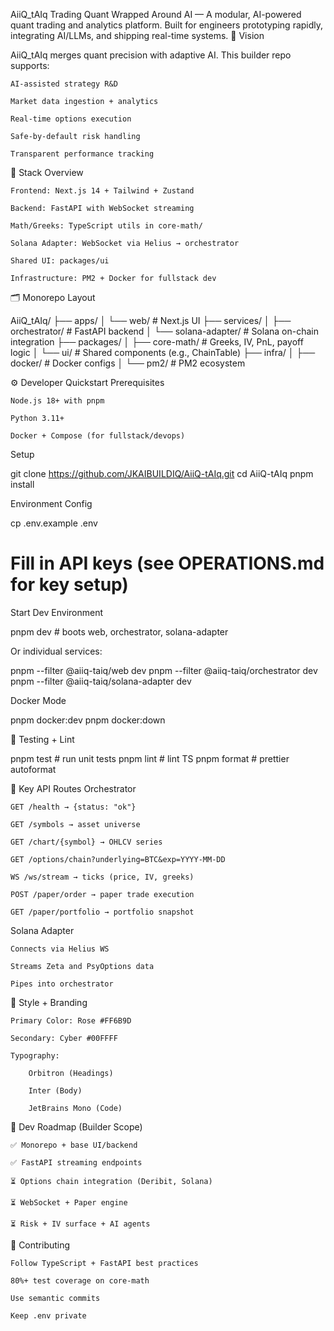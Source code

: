AiiQ_tAIq
Trading Quant Wrapped Around AI — A modular, AI-powered quant trading and analytics platform.
Built for engineers prototyping rapidly, integrating AI/LLMs, and shipping real-time systems.
🚀 Vision

AiiQ_tAIq merges quant precision with adaptive AI.
This builder repo supports:

    AI-assisted strategy R&D

    Market data ingestion + analytics

    Real-time options execution

    Safe-by-default risk handling

    Transparent performance tracking

🧠 Stack Overview

    Frontend: Next.js 14 + Tailwind + Zustand

    Backend: FastAPI with WebSocket streaming

    Math/Greeks: TypeScript utils in core-math/

    Solana Adapter: WebSocket via Helius → orchestrator

    Shared UI: packages/ui

    Infrastructure: PM2 + Docker for fullstack dev

🗂️ Monorepo Layout

AiiQ_tAIq/
├── apps/
│   └── web/                # Next.js UI
├── services/
│   ├── orchestrator/       # FastAPI backend
│   └── solana-adapter/     # Solana on-chain integration
├── packages/
│   ├── core-math/          # Greeks, IV, PnL, payoff logic
│   └── ui/                 # Shared components (e.g., ChainTable)
├── infra/
│   ├── docker/             # Docker configs
│   └── pm2/                # PM2 ecosystem

⚙️ Developer Quickstart
Prerequisites

    Node.js 18+ with pnpm

    Python 3.11+

    Docker + Compose (for fullstack/devops)

Setup

git clone https://github.com/JKAIBUILDIQ/AiiQ-tAIq.git
cd AiiQ-tAIq
pnpm install

Environment Config

cp .env.example .env
# Fill in API keys (see OPERATIONS.md for key setup)

Start Dev Environment

pnpm dev  # boots web, orchestrator, solana-adapter

Or individual services:

pnpm --filter @aiiq-taiq/web dev
pnpm --filter @aiiq-taiq/orchestrator dev
pnpm --filter @aiiq-taiq/solana-adapter dev

Docker Mode

pnpm docker:dev
pnpm docker:down

🧪 Testing + Lint

pnpm test             # run unit tests
pnpm lint             # lint TS
pnpm format           # prettier autoformat

🔌 Key API Routes
Orchestrator

    GET /health → {status: "ok"}

    GET /symbols → asset universe

    GET /chart/{symbol} → OHLCV series

    GET /options/chain?underlying=BTC&exp=YYYY-MM-DD

    WS /ws/stream → ticks (price, IV, greeks)

    POST /paper/order → paper trade execution

    GET /paper/portfolio → portfolio snapshot

Solana Adapter

    Connects via Helius WS

    Streams Zeta and PsyOptions data

    Pipes into orchestrator

📐 Style + Branding

    Primary Color: Rose #FF6B9D

    Secondary: Cyber #00FFFF

    Typography:

        Orbitron (Headings)

        Inter (Body)

        JetBrains Mono (Code)

📍 Dev Roadmap (Builder Scope)

    ✅ Monorepo + base UI/backend

    ✅ FastAPI streaming endpoints

    ⏳ Options chain integration (Deribit, Solana)

    ⏳ WebSocket + Paper engine

    ⏳ Risk + IV surface + AI agents

📜 Contributing

    Follow TypeScript + FastAPI best practices

    80%+ test coverage on core-math

    Use semantic commits

    Keep .env private